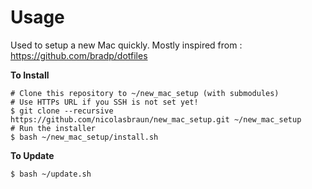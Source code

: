 # Usage

Used to setup a new Mac quickly.
Mostly inspired from : https://github.com/bradp/dotfiles

**To Install**

```shell
# Clone this repository to ~/new_mac_setup (with submodules)
# Use HTTPs URL if you SSH is not set yet!
$ git clone --recursive https://github.com/nicolasbraun/new_mac_setup.git ~/new_mac_setup
# Run the installer
$ bash ~/new_mac_setup/install.sh
```

**To Update**

```shell
$ bash ~/update.sh
```
